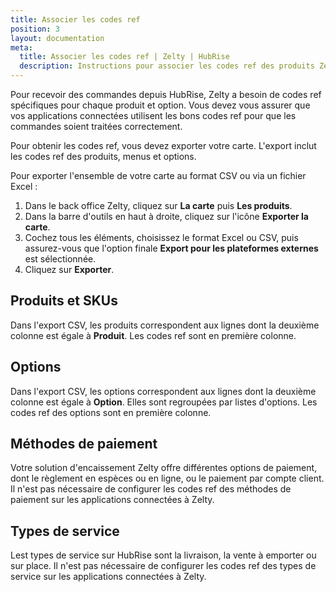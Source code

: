 ```yaml
---
title: Associer les codes ref
position: 3
layout: documentation
meta:
  title: Associer les codes ref | Zelty | HubRise
  description: Instructions pour associer les codes ref des produits Zelty avec d'autres applications connectées à HubRise pour la synchronisation des données.
---
```


Pour recevoir des commandes depuis HubRise, Zelty a besoin de codes ref spécifiques pour chaque produit et option. Vous devez vous assurer que vos applications connectées utilisent les bons codes ref pour que les commandes soient traitées correctement.

Pour obtenir les codes ref, vous devez exporter votre carte. L'export inclut les codes ref des produits, menus et options.

Pour exporter l'ensemble de votre carte au format CSV ou via un fichier Excel :

1. Dans le back office Zelty, cliquez sur **La carte** puis **Les produits**.
2. Dans la barre d'outils en haut à droite, cliquez sur l'icône **Exporter la carte**.
3. Cochez tous les éléments, choisissez le format Excel ou CSV, puis assurez-vous que l'option finale **Export pour les plateformes externes** est sélectionnée.
4. Cliquez sur **Exporter**.

## Produits et SKUs

Dans l'export CSV, les produits correspondent aux lignes dont la deuxième colonne est égale à **Produit**. Les codes ref sont en première colonne.

## Options

Dans l'export CSV, les options correspondent aux lignes dont la deuxième colonne est égale à **Option**. Elles sont regroupées par listes d'options. Les codes ref des options sont en première colonne.

## Méthodes de paiement

Votre solution d'encaissement Zelty offre différentes options de paiement, dont le règlement en espèces ou en ligne, ou le paiement par compte client. Il n'est pas nécessaire de configurer les codes ref des méthodes de paiement sur les applications connectées à Zelty.

## Types de service

Lest types de service sur HubRise sont la livraison, la vente à emporter ou sur place. Il n'est pas nécessaire de configurer les codes ref des types de service sur les applications connectées à Zelty.
